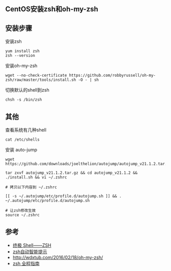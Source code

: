 CentOS安装zsh和oh-my-zsh
-------



## 安装步骤 ##

安装zsh

    yum install zsh
    zsh --version

安装oh-my-zsh

    wget --no-check-certificate https://github.com/robbyrussell/oh-my-zsh/raw/master/tools/install.sh -O - | sh

切换默认的shell到zsh

    chsh -s /bin/zsh


## 其他 ##

查看系统有几种shell

    cat /etc/shells

安装 auto-jump

    wget https://github.com/downloads/joelthelion/autojump/autojump_v21.1.2.tar.gz

    tar zxvf autojump_v21.1.2.tar.gz && cd autojump_v21.1.2 && ./install.sh && vi ~/.zshrc

    # 拷贝以下内容到 ~/.zshrc

    [[ -s ~/.autojump/etc/profile.d/autojump.sh ]] && . ~/.autojump/etc/profile.d/autojump.sh

    # 让zsh修改生效
    source ~/.zshrc



## 参考 ##
- [终极 Shell——ZSH](http://zhuanlan.zhihu.com/mactalk/19556676)
- [zsh自动智能提示](https://github.com/tarruda/zsh-autosuggestions)
- http://wdxtub.com/2016/02/18/oh-my-zsh/
- [zsh 全程指南](https://aaaaaashu.gitbooks.io/mac-dev-setup/content/iTerm/zsh.html)
